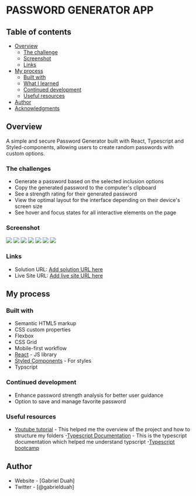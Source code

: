 # PASSWORD GENERATOR APP



## Table of contents

- [Overview](#overview)
  - [The challenge](#the-challenge)
  - [Screenshot](#screenshot)
  - [Links](#links)
- [My process](#my-process)
  - [Built with](#built-with)
  - [What I learned](#what-i-learned)
  - [Continued development](#continued-development)
  - [Useful resources](#useful-resources)
- [Author](#author)
- [Acknowledgments](#acknowledgments)

## Overview
A simple and secure Password Generator built with React, Typescript and Styled-components, allowing users to create random passwords with custom options.

### The challenges

- Generate a password based on the selected inclusion options
- Copy the generated password to the computer's clipboard
- See a strength rating for their generated password
- View the optimal layout for the interface depending on their device's screen size
- See hover and focus states for all interactive elements on the page

### Screenshot

![](/Screenshot%202023-12-21%20110320.png)
![](/Screenshot%202023-12-21%20110301.png)
![](/Screenshot%202023-12-21%20110337.png)
![](/Screenshot%202023-12-21%20110358.png)
![](/Screenshot%202023-12-21%20110438.png)
![](/Screenshot%202023-12-21%20110504.png)
![](/Screenshot%202023-12-21%20110521.png)

### Links

- Solution URL: [Add solution URL here](https://github.com/Gabrielduah055/amalitechPassword)
- Live Site URL: [Add live site URL here](https://luminous-blancmange-58058c.netlify.app)


## My process

### Built with

- Semantic HTML5 markup
- CSS custom properties
- Flexbox
- CSS Grid
- Mobile-first workflow
- [React](https://reactjs.org/) - JS library
- [Styled Components](https://styled-components.com/) - For styles
- Typscript


### Continued development

- Enhance password strength analysis for better user guidance
- Option to save and manage favorite password


### Useful resources
- [Youtube tutorial](https://www.youtube.com/watch?v=G-2mnjv0des&t=928s&pp=ygUjcGFzc3dvcmQgZ2VuZXJhdG9yIHVzaW5nIHR5cGVzY3JpcHQ%3D) - This helped me the overview of the project and how to structure my folders
-[Typescript Documentation](https://www.typescriptlang.org/docs/) - This is the typescript documentation which helped me understand typscript
-[Typescript bootcamp](https://angular-university.io/course/typescript-bootcamp)


## Author

- Website - [Gabriel Duah]
- Twitter - [@gabrielduah]